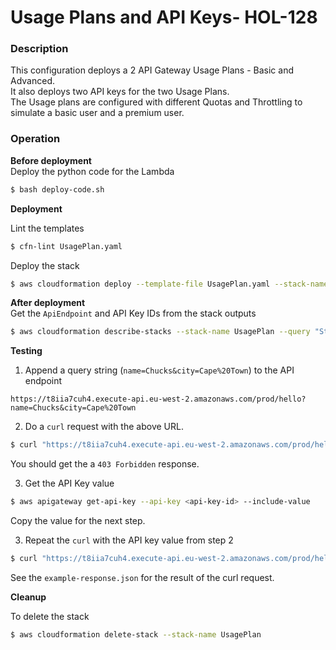# Usage Plans and API Keys- HOL-128

### Description

This configuration deploys a 2 API Gateway Usage Plans - Basic and Advanced.  
It also deploys two API keys for the two Usage Plans.  
The Usage plans are configured with different Quotas and Throttling to simulate a basic user and a premium user.

### Operation

**Before deployment**  
Deploy the python code for the Lambda

```bash
$ bash deploy-code.sh
```

**Deployment**

Lint the templates

```bash
$ cfn-lint UsagePlan.yaml
```

Deploy the stack

```bash
$ aws cloudformation deploy --template-file UsagePlan.yaml --stack-name UsagePlan  --capabilities CAPABILITY_NAMED_IAM
```

**After deployment**  
Get the `ApiEndpoint` and API Key IDs from the stack outputs

```bash
$ aws cloudformation describe-stacks --stack-name UsagePlan --query "Stacks[0].Outputs" --no-cli-pager
```

**Testing**

1. Append a query string (`name=Chucks&city=Cape%20Town`) to the API endpoint

```text
https://t8iia7cuh4.execute-api.eu-west-2.amazonaws.com/prod/hello?name=Chucks&city=Cape%20Town
```

2. Do a `curl` request with the above URL.

```bash
$ curl "https://t8iia7cuh4.execute-api.eu-west-2.amazonaws.com/prod/hello?name=Chucks&city=Cape%20Town" | jq
```

You should get the a `403 Forbidden` response.

3. Get the API Key value

```bash
$ aws apigateway get-api-key --api-key <api-key-id> --include-value
```

Copy the value for the next step.

3. Repeat the `curl` with the API key value from step 2

```bash
$ curl "https://t8iia7cuh4.execute-api.eu-west-2.amazonaws.com/prod/hello?name=Chucks&city=Cape%20Town" -h "x-api-key: <api-key-value>"| jq
```

See the `example-response.json` for the result of the curl request.

**Cleanup**

To delete the stack

```bash
$ aws cloudformation delete-stack --stack-name UsagePlan
```
